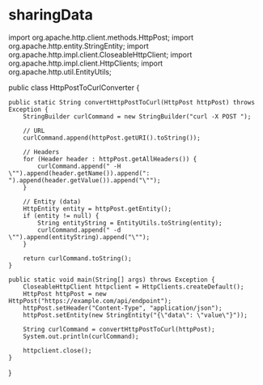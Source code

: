 # sharingData
import org.apache.http.client.methods.HttpPost;
import org.apache.http.entity.StringEntity;
import org.apache.http.impl.client.CloseableHttpClient;
import org.apache.http.impl.client.HttpClients;
import org.apache.http.util.EntityUtils;

public class HttpPostToCurlConverter {

    public static String convertHttpPostToCurl(HttpPost httpPost) throws Exception {
        StringBuilder curlCommand = new StringBuilder("curl -X POST ");

        // URL
        curlCommand.append(httpPost.getURI().toString());

        // Headers
        for (Header header : httpPost.getAllHeaders()) {
            curlCommand.append(" -H \"").append(header.getName()).append(": ").append(header.getValue()).append("\"");
        }

        // Entity (data)
        HttpEntity entity = httpPost.getEntity();
        if (entity != null) {
            String entityString = EntityUtils.toString(entity);
            curlCommand.append(" -d \"").append(entityString).append("\"");
        }

        return curlCommand.toString();
    }

    public static void main(String[] args) throws Exception {
        CloseableHttpClient httpclient = HttpClients.createDefault();
        HttpPost httpPost = new HttpPost("https://example.com/api/endpoint");
        httpPost.setHeader("Content-Type", "application/json");
        httpPost.setEntity(new StringEntity("{\"data\": \"value\"}"));

        String curlCommand = convertHttpPostToCurl(httpPost);
        System.out.println(curlCommand);

        httpclient.close();
    }
}
